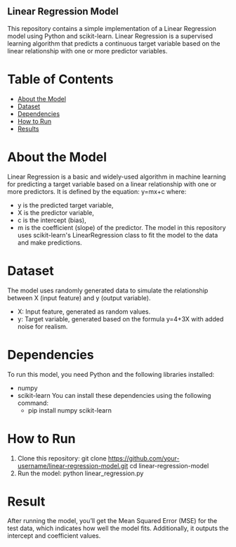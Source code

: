 ## Linear Regression Model
This repository contains a simple implementation of a Linear Regression model using Python and scikit-learn. Linear Regression is a supervised learning algorithm that predicts a continuous target variable based on the linear relationship with one or more predictor variables.

# Table of Contents
- [About the Model](#about-the-model)
- [Dataset](#dataset)
- [Dependencies](#dependencies)
- [How to Run](#how-to-run)
- [Results](#results)

# About the Model
Linear Regression is a basic and widely-used algorithm in machine learning for predicting a target variable based on a linear relationship with one or more predictors. It is defined by the equation:
                               y=mx+c
where:
- y is the predicted target variable,
- X is the predictor variable,
- c is the intercept (bias),
- m is the coefficient (slope) of the predictor.
The model in this repository uses scikit-learn's LinearRegression class to fit the model to the data and make predictions.

# Dataset
The model uses randomly generated data to simulate the relationship between X (input feature) and y (output variable).

- X: Input feature, generated as random values.
- y: Target variable, generated based on the formula y=4+3X with added noise for realism.

# Dependencies
To run this model, you need Python and the following libraries installed:
- numpy
- scikit-learn
You can install these dependencies using the following command:
  - pip install numpy scikit-learn

# How to Run
1. Clone this repository:
   git clone https://github.com/your-username/linear-regression-model.git
   cd linear-regression-model
2. Run the model:
   python linear_regression.py

# Result
After running the model, you’ll get the Mean Squared Error (MSE) for the test data, which indicates how well the model fits. Additionally, it outputs the intercept and coefficient values.









